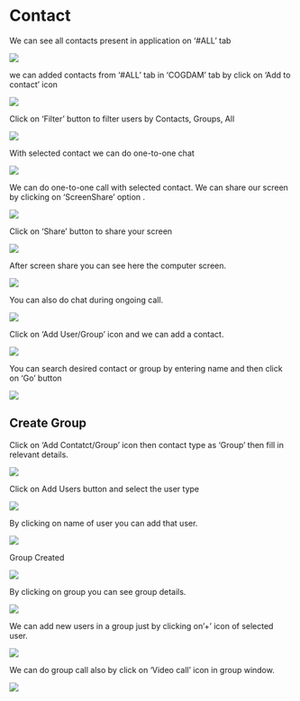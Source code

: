 # Contact

We can see all contacts present in application on ‘\#ALL’ tab

![](../.gitbook/assets/image%20%2845%29.png)

we can added contacts from ‘\#ALL’ tab in ‘COGDAM’ tab by click on ‘Add to contact’ icon

![](../.gitbook/assets/image%20%2859%29.png)

Click on ‘Filter’ button to filter users by Contacts, Groups, All

![](../.gitbook/assets/image%20%2869%29.png)

With selected contact we can do one-to-one chat

![](../.gitbook/assets/image%20%2812%29.png)

We can do one-to-one call with selected contact. We can share our screen by clicking on ‘ScreenShare’ option .

![](../.gitbook/assets/image%20%285%29.png)

Click on ‘Share’ button to share your screen

![](../.gitbook/assets/image%20%2839%29.png)

After screen share you can see here the computer screen.

![](../.gitbook/assets/image%20%2840%29.png)

You can also do chat during ongoing call.

![](../.gitbook/assets/image%20%2877%29.png)

Click on ‘Add User/Group’ icon and we can add a contact.

![](../.gitbook/assets/image%20%282%29.png)

You can search desired contact or group by entering name and then click on ‘Go’ button

![](../.gitbook/assets/image%20%2867%29.png)

##  **Create Group**

Click on ‘Add Contatct/Group’ icon then contact type as ‘Group’ then fill in relevant details.

![](../.gitbook/assets/image%20%2876%29.png)

Click on Add Users button and select the user type

![](../.gitbook/assets/image%20%2822%29.png)

By clicking on name of user you can add that user.

![](../.gitbook/assets/image%20%2860%29.png)

Group Created

![](../.gitbook/assets/image.png)

By clicking on group you can see group details.

![](../.gitbook/assets/image%20%2886%29.png)

We can add new users in a group just by clicking on’+’ icon of selected user.

![](../.gitbook/assets/image%20%2851%29.png)

We can do group call also by click on ‘Video call’ icon in group window.

![](../.gitbook/assets/image%20%284%29.png)





